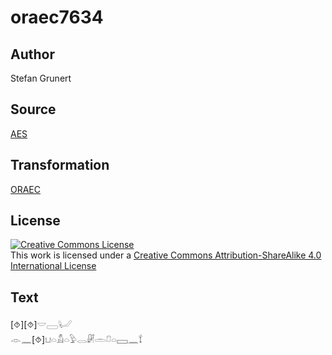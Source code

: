 # oraec7634

## Author

Stefan Grunert

## Source

[AES](https://github.com/simondschweitzer/aes)

## Transformation

[ORAEC](https://oraec.github.io/)

## License

<a rel="license" href="http://creativecommons.org/licenses/by-sa/4.0/"><img alt="Creative Commons License" style="border-width:0" src="https://i.creativecommons.org/l/by-sa/4.0/88x31.png" /></a><br />This work is licensed under a <a rel="license" href="http://creativecommons.org/licenses/by-sa/4.0/">Creative Commons Attribution-ShareAlike 4.0 International License</a>

## Text

[⯑][⯑]𓎟𓈀𓂦<br>
𓁹𓈖[⯑]𓂓𓏏𓀋𓏏𓅱𓂋𓏞𓏛𓍔𓏏𓈙𓈖𓍍<br>
